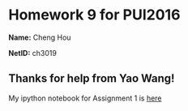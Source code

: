 # Homework 9 for PUI2016
**Name:** Cheng Hou

**NetID:** ch3019

Thanks for help from Yao Wang!
---

My ipython notebook for Assignment 1 is [here](https://github.com/nnhoucheng/PUI2016_ch3019/blob/master/HW9_ch3019/HW9_1_ch3019.ipynb)
